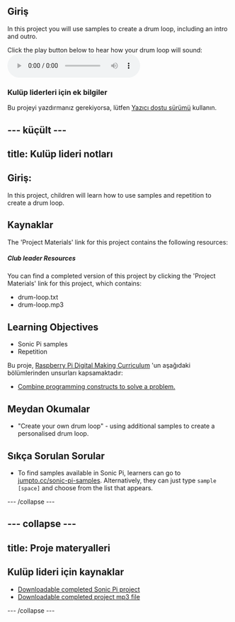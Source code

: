## Giriş

In this project you will use samples to create a drum loop, including an intro and outro.

<div id="audio-preview" class="pdf-hidden">
  Click the play button below to hear how your drum loop will sound: <audio controls preload> <source src="resources/drum-loop.mp3" type="audio/mpeg"> Your browser does not support the <code>audio</code> element. </audio>
</div>

### Kulüp liderleri için ek bilgiler

Bu projeyi yazdırmanız gerekiyorsa, lütfen [Yazıcı dostu sürümü](https://projects.raspberrypi.org/en/projects/drum-loop/print) kullanın.

## \--- küçült \---

## title: Kulüp lideri notları

## Giriş:

In this project, children will learn how to use samples and repetition to create a drum loop.

## Kaynaklar

The 'Project Materials' link for this project contains the following resources:

##### Club leader Resources

You can find a completed version of this project by clicking the 'Project Materials' link for this project, which contains:

* drum-loop.txt
* drum-loop.mp3

## Learning Objectives

* Sonic Pi samples
* Repetition

Bu proje, [Raspberry Pi Digital Making Curriculum](http://rpf.io/curriculum) 'un aşağıdaki bölümlerinden unsurları kapsamaktadır:

* [Combine programming constructs to solve a problem.](https://www.raspberrypi.org/curriculum/programming/builder)

## Meydan Okumalar

* "Create your own drum loop" - using additional samples to create a personalised drum loop.

## Sıkça Sorulan Sorular

* To find samples available in Sonic Pi, learners can go to [jumpto.cc/sonic-pi-samples](http://jumpto.cc/sonic-pi-samples). Alternatively, they can just type `sample [space]` and choose from the list that appears.

\--- /collapse \---

## \--- collapse \---

## title: Proje materyalleri

## Kulüp lideri için kaynaklar

* [Downloadable completed Sonic Pi project](resources/drum-loop.txt)
* [Downloadable completed project mp3 file](resources/drum-loop.mp3)

\--- /collapse \---